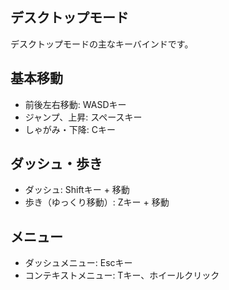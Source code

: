 ## デスクトップモード
デスクトップモードの主なキーバインドです。

## 基本移動
- 前後左右移動: WASDキー
- ジャンプ、上昇: スペースキー
- しゃがみ・下降: Cキー
## ダッシュ・歩き
- ダッシュ: Shiftキー + 移動
- 歩き（ゆっくり移動）: Zキー + 移動
## メニュー
- ダッシュメニュー: Escキー
- コンテキストメニュー: Tキー、ホイールクリック
